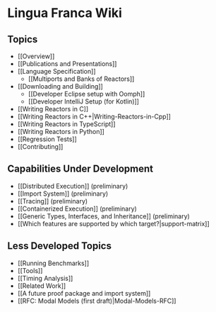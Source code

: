 # Lingua Franca Wiki

## Topics
- [[Overview]]
- [[Publications and Presentations]]
- [[Language Specification]]
  - [[Multiports and Banks of Reactors]]
- [[Downloading and Building]]
  - [[Developer Eclipse setup with Oomph]]
  - [[Developer IntelliJ Setup (for Kotlin)]]
- [[Writing Reactors in C]]
- [[Writing Reactors in C++|Writing-Reactors-in-Cpp]]
- [[Writing Reactors in TypeScript]]
- [[Writing Reactors in Python]]
- [[Regression Tests]]
- [[Contributing]]
## Capabilities Under Development
- [[Distributed Execution]] (preliminary)
- [[Import System]] (preliminary)
- [[Tracing]] (preliminary)
- [[Containerized Execution]] (preliminary)
- [[Generic Types, Interfaces, and Inheritance]] (preliminary)
- [[Which features are supported by which target?|support-matrix]] 
## Less Developed Topics
- [[Running Benchmarks]]
- [[Tools]]
- [[Timing Analysis]]
- [[Related Work]]
- [[A future proof package and import system]]
- [[RFC: Modal Models (first draft)|Modal-Models-RFC]]
